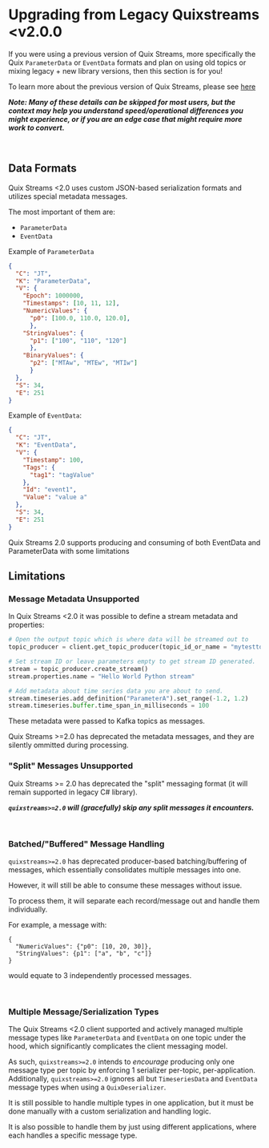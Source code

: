# Upgrading from Legacy Quixstreams <v2.0.0

If you were using a previous version of Quix Streams, more specifically the Quix
`ParameterData` or `EventData` formats and plan on using old 
topics or mixing legacy + new library versions, then this section is for you!

To learn more about the previous version of Quix Streams, please see [here](../../../README.legacy.md)

***Note: Many of these details can be skipped for most users, but the context
may help you understand speed/operational differences you might experience, or if
you are an edge case that might require more work to convert.***

<br>



## Data Formats
Quix Streams <2.0 uses custom JSON-based serialization formats and utilizes special metadata messages.

The most important of them are:
- `ParameterData`
- `EventData`

Example of `ParameterData`
```json
{
  "C": "JT",
  "K": "ParameterData",
  "V": {
    "Epoch": 1000000,
    "Timestamps": [10, 11, 12],
    "NumericValues": {
      "p0": [100.0, 110.0, 120.0],
      },
    "StringValues": {
      "p1": ["100", "110", "120"]
      },
    "BinaryValues": {
      "p2": ["MTAw", "MTEw", "MTIw"]
      }
  },
  "S": 34,
  "E": 251
}
```

Example of `EventData`:

```json
{
  "C": "JT",
  "K": "EventData",
  "V": {
    "Timestamp": 100,
    "Tags": {
      "tag1": "tagValue"
    },
    "Id": "event1",
    "Value": "value a"
  },
  "S": 34,
  "E": 251
}
```

Quix Streams 2.0 supports producing and consuming of both EventData and ParameterData with some limitations


## Limitations

### Message Metadata Unsupported
In Quix Streams <2.0 it was possible to define a stream metadata and properties:
```python
# Open the output topic which is where data will be streamed out to
topic_producer = client.get_topic_producer(topic_id_or_name = "mytesttopic")

# Set stream ID or leave parameters empty to get stream ID generated.
stream = topic_producer.create_stream()
stream.properties.name = "Hello World Python stream"

# Add metadata about time series data you are about to send. 
stream.timeseries.add_definition("ParameterA").set_range(-1.2, 1.2)
stream.timeseries.buffer.time_span_in_milliseconds = 100
```

These metadata were passed to Kafka topics as messages.

Quix Streams >=2.0 has deprecated the metadata messages, and they are silently ommitted 
during processing.


### "Split" Messages Unsupported

Quix Streams >= 2.0 has deprecated the "split" messaging format (it will remain 
supported in legacy C# library).

***`quixstreams>=2.0` will (gracefully) skip any split messages it encounters.***

<br>

### Batched/"Buffered" Message Handling

`quixstreams>=2.0` has deprecated producer-based batching/buffering of messages, 
which essentially consolidates multiple messages into one.

However, it will still be able to consume these messages without issue.

To process them, it will separate each record/message out and handle them individually. 

For example, a message with: 
```
{
  "NumericValues": {"p0": [10, 20, 30]},
  "StringValues": {p1": ["a", "b", "c"]}
}
```
would equate to 3 independently processed messages.


<br>

### Multiple Message/Serialization Types

The Quix Streams <2.0 client supported and actively managed multiple message types like `ParameterData` and `EventData`
on one topic under the hood, which significantly complicates the client messaging model.

As such, `quixstreams>=2.0` intends to _encourage_ producing only one message type
per topic by enforcing 1 serializer per-topic, per-application. Additionally, 
`quixstreams>=2.0` ignores all but `TimeseriesData` and `EventData` message types 
when using a `QuixDeserializer`. 

It is still possible to handle multiple types in one application, 
but it must be done manually with a custom serialization and handling logic.

It is also possible to handle them by just using different applications, where each
handles a specific message type.
